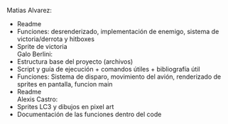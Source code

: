 Matias Alvarez:
- Readme
- Funciones: desrenderizado, implementación de enemigo, sistema de victoria/derrota y hitboxes 
- Sprite de victoria  
Galo Berlini:
- Estructura base del proyecto (archivos)
- Script y guía de ejecución + comandos útiles + bibliografía útil  
- Funciones: Sistema de disparo, movimiento del avión, renderizado de sprites en pantalla, funcion main 
- Readme  
Alexis Castro:
- Sprites LC3 y dibujos en pixel art
- Documentación de las funciones dentro del code
 
